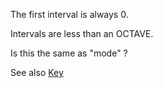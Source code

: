 The first interval is always 0.

Intervals are less than an OCTAVE.

Is this the same as "mode" ?

See also [Key](Key.md)